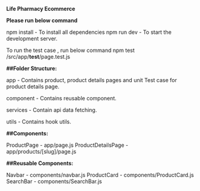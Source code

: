 **Life Pharmacy Ecommerce**

**Please run below command**

npm install - To install all dependencies
npm run dev - To start the development server.

To run the test case , run below command
npm test /src/app/**test**/page.test.js

**##Folder Structure:**

app - Contains product, product details pages and unit Test case for product details page.

component - Contains reusable component.

services - Contain api data fetching.

utils - Contains hook utils.

**##Components:**

ProductPage - app/page.js
ProductDetailsPage - app/products/[slug]/page.js

**##Reusable Components:**

Navbar - components/navbar.js
ProductCard - components/ProductCard.js
SearchBar - components/SearchBar.js
